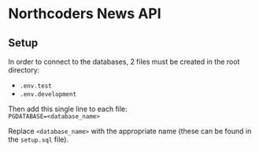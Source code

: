 # Northcoders News API

## Setup
In order to connect to the databases, 2 files must be created in the root directory:
- `.env.test`
- `.env.development`

Then add this single line to each file:  
`PGDATABASE=<database_name>`

Replace `<database_name>` with the appropriate name (these can be found in the `setup.sql` file).